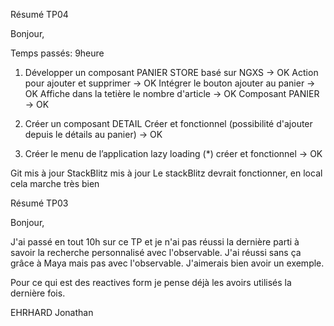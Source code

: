 Résumé TP04

Bonjour,

Temps passés: 9heure

1. Développer un composant PANIER
STORE basé sur NGXS -> OK
Action pour ajouter et supprimer -> OK
Intégrer le bouton ajouter au panier -> OK
Affiche dans la tetière le nombre d'article -> OK
Composant PANIER -> OK


2. Créer un composant DETAIL
Créer et fonctionnel (possibilité d'ajouter depuis le détails au panier) -> OK

3. Créer le menu de l’application
lazy loading (*) créer et fonctionnel -> OK


Git mis à jour
StackBlitz mis à jour
Le stackBlitz devrait fonctionner, en local cela marche très bien 



Résumé TP03

Bonjour,

J'ai passé en tout 10h sur ce TP et je n'ai pas réussi la dernière parti à savoir la recherche personnalisé avec l'observable. J'ai réussi sans ça grâce à Maya mais pas avec l'observable.
J'aimerais bien avoir un exemple.

Pour ce qui est des reactives form je pense déjà les avoirs utilisés la dernière fois.

EHRHARD Jonathan